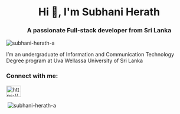 <h1 align="center">Hi 👋, I'm Subhani Herath</h1>
<h3 align="center">A passionate Full-stack developer from Sri Lanka</h3>

<p align="left"> <img src="https://komarev.com/ghpvc/?username=subhani-herath-a&label=Profile%20views&color=0e75b6&style=flat" alt="subhani-herath-a" /> </p>

I’m an undergraduate of Information and Communication Technology Degree program at Uva Wellassa University of Sri Lanka






<h3 align="left">Connect with me:</h3>
<p align="left">
<a href="https://linkedin.com/in/https://www.linkedin.com/in/subhani-herath-029323311" target="blank"><img align="center" src="https://raw.githubusercontent.com/rahuldkjain/github-profile-readme-generator/master/src/images/icons/Social/linked-in-alt.svg" alt="https://www.linkedin.com/in/subhani-herath-029323311" height="30" width="40" /></a>

</p>


<p>&nbsp;<img align="center" src="https://github-readme-stats.vercel.app/api?username=subhani-herath-a&show_icons=true&locale=en" alt="subhani-herath-a" /></p>
